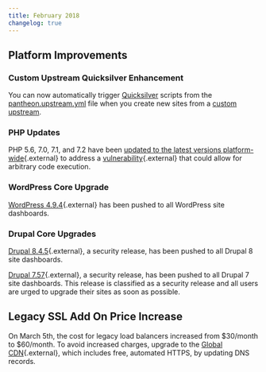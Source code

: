 ```yaml
---
title: February 2018
changelog: true
---
```


## Platform Improvements
### Custom Upstream Quicksilver Enhancement
You can now automatically trigger [Quicksilver](/docs/quicksilver/)  scripts from the [pantheon.upstream.yml](/docs/pantheon-yml/#custom-upstream-configurations) file when you create new sites from a [custom upstream](/docs/custom-upstream/).

### PHP Updates
PHP 5.6, 7.0, 7.1, and 7.2 have been [updated to the latest versions platform-wide](https://status.pantheon.io/incidents/mkb1l3j8y2sz){.external} to address a [vulnerability](https://www.cisecurity.org/advisory/multiple-vulnerabilities-in-php-could-allow-for-arbitrary-code-execution_2018-023/){.external} that could allow for arbitrary code execution.

### WordPress Core Upgrade
[WordPress 4.9.4](https://wordpress.org/news/2018/02/wordpress-4-9-4-maintenance-release/){.external} has been pushed to all WordPress site dashboards.

### Drupal Core Upgrades
[Drupal 8.4.5](https://www.drupal.org/project/drupal/releases/8.4.5){.external}, a security release, has been pushed to all Drupal 8 site dashboards.

[Drupal 7.57](https://www.drupal.org/project/drupal/releases/7.57){.external},  a security release, has been pushed to all Drupal 7 site dashboards.  This release is classified as a security release and all users are urged to upgrade their sites as soon as possible.
## Legacy SSL Add On Price Increase
On March 5th, the cost for legacy load balancers increased from $30/month to  $60/month. To avoid increased charges, upgrade to the [Global CDN](https://pantheon.io/global-cdn){.external}, which includes free, automated HTTPS,  by updating DNS records.

